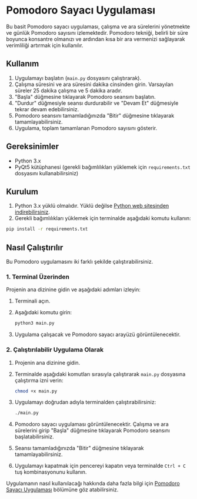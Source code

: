 # Pomodoro Sayacı Uygulaması

Bu basit Pomodoro sayacı uygulaması, çalışma ve ara sürelerini yönetmekte ve günlük Pomodoro sayısını izlemektedir. Pomodoro tekniği, belirli bir süre boyunca konsantre olmanızı ve ardından kısa bir ara vermenizi sağlayarak verimliliği artırmak için kullanılır.

## Kullanım

1. Uygulamayı başlatın (`main.py` dosyasını çalıştırarak).
2. Çalışma süresini ve ara süresini dakika cinsinden girin. Varsayılan süreler 25 dakika çalışma ve 5 dakika aradır.
3. "Başla" düğmesine tıklayarak Pomodoro seansını başlatın.
4. "Durdur" düğmesiyle seansı durdurabilir ve "Devam Et" düğmesiyle tekrar devam edebilirsiniz.
5. Pomodoro seansını tamamladığınızda "Bitir" düğmesine tıklayarak tamamlayabilirsiniz.
6. Uygulama, toplam tamamlanan Pomodoro sayısını gösterir.

## Gereksinimler

- Python 3.x
- PyQt5 kütüphanesi (gerekli bağımlılıkları yüklemek için `requirements.txt` dosyasını kullanabilirsiniz)

## Kurulum

1. Python 3.x yüklü olmalıdır. Yüklü değilse [Python web sitesinden indirebilirsiniz](https://www.python.org/downloads/).
2. Gerekli bağımlılıkları yüklemek için terminalde aşağıdaki komutu kullanın:
   
```bash
pip install -r requirements.txt
```

## Nasıl Çalıştırılır

Bu Pomodoro uygulamasını iki farklı şekilde çalıştırabilirsiniz.

### 1. Terminal Üzerinden

Projenin ana dizinine gidin ve aşağıdaki adımları izleyin:

1. Terminali açın.

2. Aşağıdaki komutu girin:

    ```bash
    python3 main.py
    ```

3. Uygulama çalışacak ve Pomodoro sayacı arayüzü görüntülenecektir.

### 2. Çalıştırılabilir Uygulama Olarak

1. Projenin ana dizinine gidin.

2. Terminalde aşağıdaki komutları sırasıyla çalıştırarak `main.py` dosyasına çalıştırma izni verin:

    ```bash
    chmod +x main.py
    ```

3. Uygulamayı doğrudan adıyla terminalden çalıştırabilirsiniz:

    ```bash
    ./main.py
    ```

4. Pomodoro sayacı uygulaması görüntülenecektir. Çalışma ve ara sürelerini girip "Başla" düğmesine tıklayarak Pomodoro seansını başlatabilirsiniz.

5. Seansı tamamladığınızda "Bitir" düğmesine tıklayarak tamamlayabilirsiniz.

6. Uygulamayı kapatmak için pencereyi kapatın veya terminalde `Ctrl + C` tuş kombinasyonunu kullanın.

Uygulamanın nasıl kullanılacağı hakkında daha fazla bilgi için [Pomodoro Sayacı Uygulaması](#pomodoro-sayacı-uygulaması) bölümüne göz atabilirsiniz.

